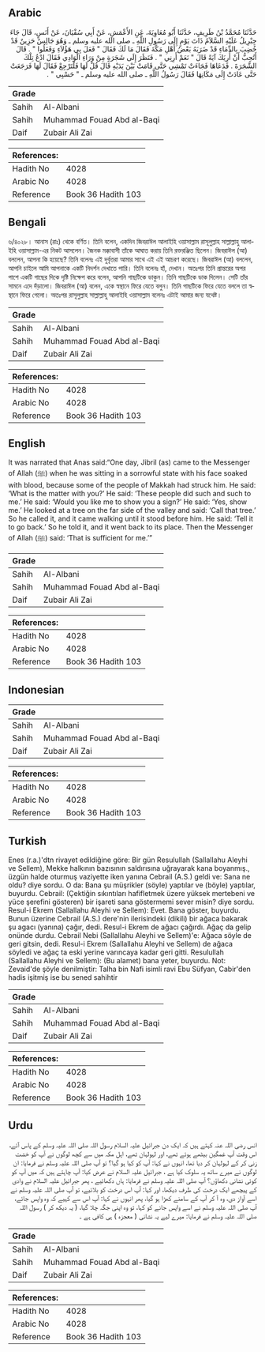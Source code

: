 ## Arabic


<div dir="rtl" lang="ar" style={{fontSize:'larger',backgroundColor:'#f8f9fa',padding:20}}>
حَدَّثَنَا مُحَمَّدُ بْنُ طَرِيفٍ، حَدَّثَنَا أَبُو مُعَاوِيَةَ، عَنِ الأَعْمَشِ، عَنْ أَبِي سُفْيَانَ، عَنْ أَنَسٍ، قَالَ جَاءَ جِبْرِيلُ عَلَيْهِ السَّلاَمُ ذَاتَ يَوْمٍ إِلَى رَسُولِ اللَّهِ ـ صلى الله عليه وسلم ـ وَهُوَ جَالِسٌ حَزِينٌ قَدْ خُضِبَ بِالدِّمَاءِ قَدْ ضَرَبَهُ بَعْضُ أَهْلِ مَكَّةَ فَقَالَ مَا لَكَ فَقَالَ ‏"‏ فَعَلَ بِي هَؤُلاَءِ وَفَعَلُوا ‏"‏ ‏.‏ قَالَ أَتُحِبُّ أَنْ أُرِيَكَ آيَةً قَالَ ‏"‏ نَعَمْ أَرِنِي ‏"‏ ‏.‏ فَنَظَرَ إِلَى شَجَرَةٍ مِنْ وَرَاءِ الْوَادِي فَقَالَ ادْعُ تِلْكَ الشَّجَرَةَ ‏.‏ فَدَعَاهَا فَجَاءَتْ تَمْشِي حَتَّى قَامَتْ بَيْنَ يَدَيْهِ قَالَ قُلْ لَهَا فَلْتَرْجِعْ فَقَالَ لَهَا فَرَجَعَتْ حَتَّى عَادَتْ إِلَى مَكَانِهَا فَقَالَ رَسُولُ اللَّهِ ـ صلى الله عليه وسلم ـ ‏"‏ حَسْبِي ‏"‏ ‏.‏
</div>
<div style={{backgroundColor:'#f8f9fa',padding:20, marginBottom: 10}}><table> <thead> <tr> <th>Grade</th> <th></th> </tr> </thead> <tbody> <tr><td>Sahih</td><td>Al-Albani</td></tr><tr><td>Sahih</td><td>Muhammad Fouad Abd al-Baqi</td></tr><tr><td>Daif</td><td>Zubair Ali Zai</td></tr></tbody></table><table> <thead> <tr> <th>References:</th> <th></th> </tr> </thead> <tbody><tr><td>Hadith No</td><td>4028</td></tr><tr><td>Arabic No</td><td>4028</td></tr><tr><td>Reference</td><td>Book 36 Hadith 103</td></tr></tbody></table></div>

## Bengali


<div dir="ltr" lang="bn" style={{fontSize:'larger',backgroundColor:'#f8f9fa',padding:20}}>
৬/৪০২৮। আনাস (রাঃ) থেকে বর্ণিত। তিনি বলেন, একদিন জিবরাঈল আলাইহি ওয়াসাল্লাম রাসূলুল্লাহ সাল্লাল্লাহু আলাইহি ওয়াসাল্লাম-এর নিকট আসলেন। জৈনক মক্কাবাসী তাঁকে আঘাত করায় তিনি রক্তরঞ্জিত ছিলেন। জিবরাঈল (আ) বললেন, আপনা কি হয়েছে? তিনি বলেনঃ এই দুর্বৃত্তরা আমার সাথে এই এই আচরণ করেছে। জিবরাঈল (আ) বললেন, আপনি চাইলে আমি আপনাকে একটি নিদর্শন দেখাতে পারি। তিনি বলেনঃ হাঁ, দেখান। অতঃপর তিনি প্রান্তরের অপর পাশে একটি গাছের দিকে দৃষ্টি নিক্ষেপ করে বলেন, আপনি গাছটিকে ডাকুন। তিনি গাছটিকে ডাক দিলেন। সেটি তাঁর সামনে এদে দঁড়ালো। জিবরাঈল (আ) বলেন, একে স্বস্থানে ফিরে যেতে বলুন। তিনি গাছটিকে ফিরে যেতে বললে তা স্বস্থানে ফিরে গেলো। অতঃপর রাসূলুল্লাহ সাল্লাল্লাহু আলাইহি ওয়াসাল্লাম বলেনঃ এটাই আমার জন্য যথেষ্ট।
</div>
<div style={{backgroundColor:'#f8f9fa',padding:20, marginBottom: 10}}><table> <thead> <tr> <th>Grade</th> <th></th> </tr> </thead> <tbody> <tr><td>Sahih</td><td>Al-Albani</td></tr><tr><td>Sahih</td><td>Muhammad Fouad Abd al-Baqi</td></tr><tr><td>Daif</td><td>Zubair Ali Zai</td></tr></tbody></table><table> <thead> <tr> <th>References:</th> <th></th> </tr> </thead> <tbody><tr><td>Hadith No</td><td>4028</td></tr><tr><td>Arabic No</td><td>4028</td></tr><tr><td>Reference</td><td>Book 36 Hadith 103</td></tr></tbody></table></div>

## English


<div dir="ltr" lang="en" style={{fontSize:'larger',backgroundColor:'#f8f9fa',padding:20}}>
It was narrated that Anas said:“One day, Jibril (as) came to the Messenger of Allah (ﷺ) when he was sitting in a sorrowful state with his face soaked with blood, because some of the people of Makkah had struck him. He said: ‘What is the matter with you?’ He said: ‘These people did such and such to me.’ He said: ‘Would you like me to show you a sign?’ He said: ‘Yes, show me.’ He looked at a tree on the far side of the valley and said: ‘Call that tree.’ So he called it, and it came walking until it stood before him. He said: ‘Tell it to go back.’ So he told it, and it went back to its place. Then the Messenger of Allah (ﷺ) said: ‘That is sufficient for me.’”
</div>
<div style={{backgroundColor:'#f8f9fa',padding:20, marginBottom: 10}}><table> <thead> <tr> <th>Grade</th> <th></th> </tr> </thead> <tbody> <tr><td>Sahih</td><td>Al-Albani</td></tr><tr><td>Sahih</td><td>Muhammad Fouad Abd al-Baqi</td></tr><tr><td>Daif</td><td>Zubair Ali Zai</td></tr></tbody></table><table> <thead> <tr> <th>References:</th> <th></th> </tr> </thead> <tbody><tr><td>Hadith No</td><td>4028</td></tr><tr><td>Arabic No</td><td>4028</td></tr><tr><td>Reference</td><td>Book 36 Hadith 103</td></tr></tbody></table></div>

## Indonesian


<div dir="ltr" lang="id" style={{fontSize:'larger',backgroundColor:'#f8f9fa',padding:20}}>

</div>
<div style={{backgroundColor:'#f8f9fa',padding:20, marginBottom: 10}}><table> <thead> <tr> <th>Grade</th> <th></th> </tr> </thead> <tbody> <tr><td>Sahih</td><td>Al-Albani</td></tr><tr><td>Sahih</td><td>Muhammad Fouad Abd al-Baqi</td></tr><tr><td>Daif</td><td>Zubair Ali Zai</td></tr></tbody></table><table> <thead> <tr> <th>References:</th> <th></th> </tr> </thead> <tbody><tr><td>Hadith No</td><td>4028</td></tr><tr><td>Arabic No</td><td>4028</td></tr><tr><td>Reference</td><td>Book 36 Hadith 103</td></tr></tbody></table></div>

## Turkish


<div dir="ltr" lang="tr" style={{fontSize:'larger',backgroundColor:'#f8f9fa',padding:20}}>
Enes (r.a.)'dtn rivayet edildiğine göre: Bir gün Resulullah (Sallallahu Aleyhi ve Sellem), Mekke halkının bazısının saldırısına uğrayarak kana boyanmış., üzgün halde oturmuş vaziyette iken yanına Cebrail (A.S.) geldi ve: Sana ne oldu? diye sordu. O da: Bana şu müşrikler (söyle) yaptılar ve (böyle) yaptılar, buyurdu. Cebrail: (Çektiğin sıkıntıları hafifletmek üzere yüksek mertebeni ve yüce şerefini gösteren) bir işareti sana göstermemi sever misin? diye sordu. Resul-i Ekrem (Sallallahu Aleyhi ve Sellem): Evet. Bana göster, buyurdu. Bunun üzerine Cebrail (A.S.) dere'nin ilerisindeki (dikili) bir ağaca bakarak şu agacı (yanına) çağır, dedi. Resul-i Ekrem de ağacı çağırdı. Ağaç da gelip onünde durdu. Cebrail Nebi (Sallallahu Aleyhi ve Sellem)'e: Ağaca söyle de geri gitsin, dedi. Resul-i Ekrem (Sallallahu Aleyhi ve Sellem) de ağaca söyledi ve ağaç ta eski yerine varıncaya kadar geri gitti. Resulullah (Sallallahu Aleyhi ve Sellem): (Bu alamet) bana yeter, buyurdu. Not: Zevaid'de şöyle denilmiştir: Talha bin Nafi isimli ravi Ebu Süfyan, Cabir'den hadis işitmiş ise bu sened sahihtir
</div>
<div style={{backgroundColor:'#f8f9fa',padding:20, marginBottom: 10}}><table> <thead> <tr> <th>Grade</th> <th></th> </tr> </thead> <tbody> <tr><td>Sahih</td><td>Al-Albani</td></tr><tr><td>Sahih</td><td>Muhammad Fouad Abd al-Baqi</td></tr><tr><td>Daif</td><td>Zubair Ali Zai</td></tr></tbody></table><table> <thead> <tr> <th>References:</th> <th></th> </tr> </thead> <tbody><tr><td>Hadith No</td><td>4028</td></tr><tr><td>Arabic No</td><td>4028</td></tr><tr><td>Reference</td><td>Book 36 Hadith 103</td></tr></tbody></table></div>

## Urdu


<div dir="rtl" lang="ur" style={{fontSize:'larger',backgroundColor:'#f8f9fa',padding:20}}>
انس رضی اللہ عنہ کہتے ہیں کہ ایک دن جبرائیل علیہ السلام رسول اللہ صلی اللہ علیہ وسلم کے پاس آئے، اس وقت آپ غمگین بیٹھے ہوئے تھے، اور لہولہان تھے، اہل مکہ میں سے کچھ لوگوں نے آپ کو خشت زنی کر کے لہولہان کر دیا تھا، انہوں نے کہا: آپ کو کیا ہو گیا؟ تو آپ صلی اللہ علیہ وسلم نے فرمایا: ان لوگوں نے میرے ساتھ یہ سلوک کیا ہے ، جبرائیل علیہ السلام نے عرض کیا: آپ چاہتے ہیں کہ میں آپ کو کوئی نشانی دکھاؤں؟ آپ صلی اللہ علیہ وسلم نے فرمایا: ہاں دکھائیے ، پھر جبرائیل علیہ السلام نے وادی کے پیچھے ایک درخت کی طرف دیکھا، اور کہا: آپ اس درخت کو بلائیے، تو آپ صلی اللہ علیہ وسلم نے اسے آواز دی، وہ آ کر آپ کے سامنے کھڑا ہو گیا، پھر انہوں نے کہا: آپ اس سے کہیے کہ وہ واپس جائے، آپ صلی اللہ علیہ وسلم نے اسے واپس جانے کو کہا، تو وہ اپنی جگہ چلا گیا، ( یہ دیکھ کر ) رسول اللہ صلی اللہ علیہ وسلم نے فرمایا: میرے لیے یہ نشانی ( معجزہ ) ہی کافی ہے ۔
</div>
<div style={{backgroundColor:'#f8f9fa',padding:20, marginBottom: 10}}><table> <thead> <tr> <th>Grade</th> <th></th> </tr> </thead> <tbody> <tr><td>Sahih</td><td>Al-Albani</td></tr><tr><td>Sahih</td><td>Muhammad Fouad Abd al-Baqi</td></tr><tr><td>Daif</td><td>Zubair Ali Zai</td></tr></tbody></table><table> <thead> <tr> <th>References:</th> <th></th> </tr> </thead> <tbody><tr><td>Hadith No</td><td>4028</td></tr><tr><td>Arabic No</td><td>4028</td></tr><tr><td>Reference</td><td>Book 36 Hadith 103</td></tr></tbody></table></div>